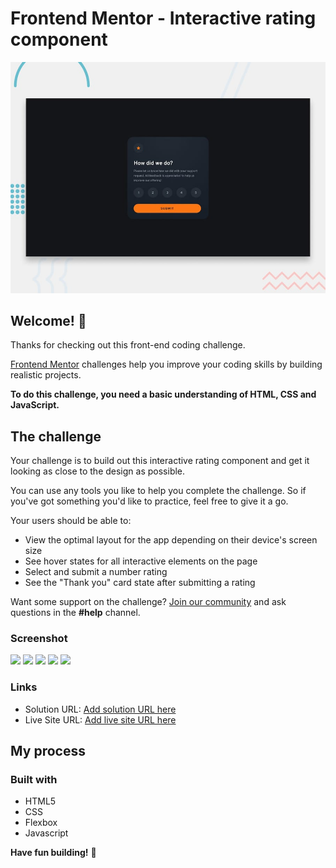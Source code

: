 # Frontend Mentor - Interactive rating component

![Design preview for the Interactive rating component coding challenge](./design/desktop-preview.jpg)

## Welcome! 👋

Thanks for checking out this front-end coding challenge.

[Frontend Mentor](https://www.frontendmentor.io) challenges help you improve your coding skills by building realistic projects.

**To do this challenge, you need a basic understanding of HTML, CSS and JavaScript.**

## The challenge

Your challenge is to build out this interactive rating component and get it looking as close to the design as possible.

You can use any tools you like to help you complete the challenge. So if you've got something you'd like to practice, feel free to give it a go.

Your users should be able to:

- View the optimal layout for the app depending on their device's screen size
- See hover states for all interactive elements on the page
- Select and submit a number rating
- See the "Thank you" card state after submitting a rating

Want some support on the challenge? [Join our community](https://www.frontendmentor.io/community) and ask questions in the **#help** channel.


### Screenshot

![](./images/desktop.png.png)
![](./images/desktop_active.png.png)
![](./images/ranking.png.png)
![](./images/mobile(iPhone%20SE)%20.png.png)
![](./images/ranking(iPhone%20SE).png.png)



### Links

- Solution URL: [Add solution URL here](https://github.com/Stephanie0905/Article_component.git)
- Live Site URL: [Add live site URL here](https://stephanie0905.github.io/Article_component/)

## My process

### Built with

- HTML5 
- CSS 
- Flexbox
- Javascript


**Have fun building!** 🚀
